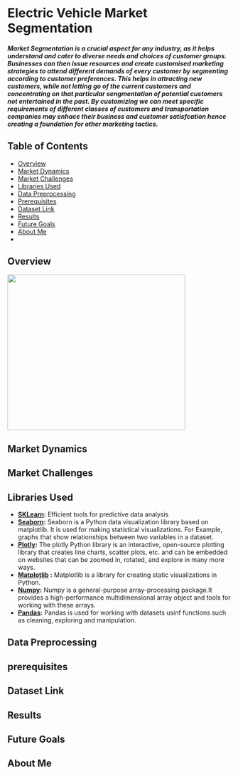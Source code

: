 <h1 align="centre"> Electric Vehicle Market Segmentation </h1>
<h5> Market Segmentation is a crucial aspect for any industry, as it helps understand and cater to diverse needs and choices of customer groups.
Businesses can then issue resources and create customised marketing strategies to attend different demands of every customer
by segmenting according to customer preferences.
This helps in attracting new customers, while not letting go of the current customers and concentrating on that particular sengmentation of potential customers 
not entertained in the past. By customizing we can meet specific requirements of different classes of customers and transportation companies may enhace their business and customer satisfcation hence creating a foundation for other marketing tactics.</h5>

## Table of Contents

- [Overview](#Overview)
- [Market Dynamics](#Market-Dynamics)
- [Market Challenges](#Market-challenges)
- [Libraries Used](#Libraries-Used)
- [Data Preprocessing](#Data-Preprocessing)
- [Prerequisites](#prerequisites)
- [Dataset Link](#Dataset-Link)
- [Results](#Results)
- [Future Goals](#Future-Goals)
- [About Me](#About-Me)
- 

## Overview
<div><img align= "center" src="images/2.jpg" width="400" height="350"/>
</div>

## Market Dynamics
## Market Challenges
  
## Libraries Used

- **[SKLearn](https://scikit-learn.org/stable/):** Efficient tools for predictive data analysis
- **[Seaborn](https://seaborn.pydata.org/):**
  Seaborn is a Python data visualization library based on matplotlib. It is used for making statistical visualizations. For Example, graphs that show relationships between two variables in a dataset.  
- **[Plotly](https://plotly.com/python/getting-started/):**
  The plotly Python library is an interactive, open-source plotting library that creates line charts, scatter plots, etc. and can be embedded on websites that can be zoomed in, rotated, and explore in many more ways.
- **[Matplotlib](https://matplotlib.org/) :** Matplotlib is a library for creating static visualizations in Python.
- **[Numpy](https://www.geeksforgeeks.org/introduction-to-numpy/):**
  Numpy is a general-purpose array-processing package.It provides a high-performance multidimensional array object and tools for working with these arrays.
- **[Pandas](https://www.geeksforgeeks.org/introduction-to-pandas-in-python/):**
  Pandas is used for working with datasets usinf functions such as cleaning, exploring and manipulation.


## Data Preprocessing
## prerequisites
## Dataset Link
## Results
## Future Goals
## About Me
